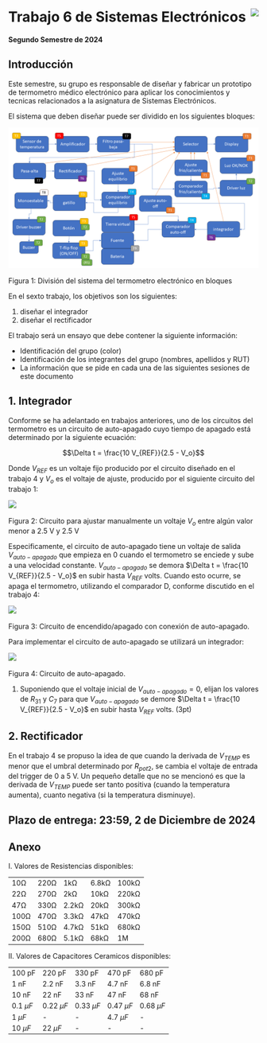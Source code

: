 # <img src="https://julianodb.github.io/SISTEMAS_ELECTRONICOS_PARA_INGENIERIA_BIOMEDICA/img/logo_fing.png?raw=true" align="right" height="45"> Trabajo 6 de Sistemas Electrónicos

#### Segundo Semestre de 2024

## Introducción

Este semestre, su grupo es responsable de diseñar y fabricar un prototipo de termometro médico electrónico para aplicar los conocimientos y tecnicas relacionados a la asignatura de Sistemas Electrónicos. 

El sistema que deben diseñar puede ser dividido en los siguientes bloques:

![TX](../img/TX.png)

Figura 1: División del sistema del termometro electrónico en bloques

En el sexto trabajo, los objetivos son los siguientes:

1. diseñar el integrador
1. diseñar el rectificador

El trabajo será un ensayo que debe contener la siguiente información:

- Identificación del grupo (color)
- Identificación de los integrantes del grupo (nombres, apellidos y RUT)
- La información que se pide en cada una de las siguientes sesiones de este documento

## 1. Integrador

Conforme se ha adelantado en trabajos anteriores, uno de los circuitos del termometro es un circuito de auto-apagado cuyo tiempo de apagado está determinado por la siguiente ecuación:

$$\Delta t = \frac{10 V_{REF}}{2.5 - V_o}$$

Donde $V_{REF}$ es un voltaje fijo producido por el circuito diseñado en el trabajo 4 y $V_o$ es el voltaje de ajuste, producido por el siguiente circuito del trabajo 1:

<img src="https://julianodb.github.io/electronic_circuits_diagrams/potentiometer_resistance_5V.png" width="200">

Figura 2: Circuito para ajustar manualmente un voltaje $V_o$ entre algún valor menor a 2.5 V y 2.5 V

Especificamente, el circuito de auto-apagado tiene un voltaje de salida $V_{auto-apagado}$ que empieza en 0 cuando el termometro se enciede y sube a una velocidad constante. $V_{auto-apagado}$ se demora $\Delta t = \frac{10 V_{REF}}{2.5 - V_o}$ en subir hasta $V_{REF}$ volts. Cuando esto ocurre, se apaga el termometro, utilizando el comparador D, conforme discutido en el trabajo 4:

<img src="https://julianodb.github.io/electronic_circuits_diagrams/T6_auto_off.png" width="500">

Figura 3: Circuito de encendido/apagado con conexión de auto-apagado.

Para implementar el circuito de auto-apagado se utilizará un integrador:

<img src="https://julianodb.github.io/electronic_circuits_diagrams/T6_integrator.png" width="500">

Figura 4: Circuito de auto-apagado.

1. Suponiendo que el voltaje inicial de $V_{auto-apagado}=0$, elijan los valores de $R_{31}$ y $C_7$ para que $V_{auto-apagado}$ se demore $\Delta t = \frac{10 V_{REF}}{2.5 - V_o}$ en subir hasta $V_{REF}$ volts. (3pt)

## 2. Rectificador

En el trabajo 4 se propuso la idea de que cuando la derivada de $V_{TEMP}$ es menor que el umbral determinado por $R_{pot2}$, se cambia el voltaje de entrada del trigger de 0 a 5 V. Un pequeño detalle que no se mencionó es que la derivada de $V_{TEMP}$ puede ser tanto positiva (cuando la temperatura aumenta), cuanto negativa (si la temperatura disminuye).

## Plazo de entrega: 23:59, 2 de Diciembre de 2024

## Anexo

I. Valores de Resistencias disponibles:

|   |  |        |       |  |
|------|------|-----------|------------|-------|
| 10Ω  | 220Ω | 1kΩ       | 6.8kΩ      | 100kΩ |
| 22Ω  | 270Ω | 2kΩ       | 10kΩ       | 220kΩ |
| 47Ω  | 330Ω | 2.2kΩ     | 20kΩ       | 300kΩ |
| 100Ω | 470Ω | 3.3kΩ     | 47kΩ       | 470kΩ |
| 150Ω | 510Ω | 4.7kΩ     | 51kΩ       | 680kΩ |
| 200Ω | 680Ω | 5.1kΩ     | 68kΩ       | 1M    |

II. Valores de Capacitores Ceramicos disponibles:

|   |  |        |       |  |
|------|------|-----------|------------|-------|
| 100 pF  | 220 pF | 330 pF | 470 pF | 680 pF |
| 1 nF  | 2.2 nF | 3.3 nF | 4.7 nF | 6.8 nF |
| 10 nF  | 22 nF | 33 nF | 47 nF | 68 nF |
| $0.1\ \mu F$  | $0.22\ \mu F$ | $0.33\ \mu F$| $0.47\ \mu F$ | $0.68\ \mu F$ |
| $1\ \mu F$  | - | - | $4.7\ \mu F$ | - |
| $10\ \mu F$  | $22\ \mu F$ | - | - | - |